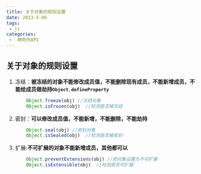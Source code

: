 ```yaml
---
title: 关于对象的规则设置 
date: 2023-5-06
tags:
 - js
categories:
 -  神奇的API
---  
```


##  关于对象的规则设置         
1. 冻结：**被冻结的对象不能修改成员值，不能删除现有成员，不能新增成员，不能给成员做劫持`Object.defineProperty`**
    ```js 
        Object.freeze(obj) //冻结对象
        Object.isFrozen(obj)  //检测是否被冻结      
    ```         
2. 密封：**可以修改成员值，不能新增，不能删除，不能劫持**
    ```js     
        Object.seal(obj) //密封对象
        Object.isSealed(obj)  //检测是否被密封     
    ```         
3. 扩展:**不可扩展的对象不能新增成员，其他都可以**
    ```js     
        Object.preventExtensions(obj) //把对象设置为不可扩展
        Object.isExtensible(obj)  //检测是否可扩展
    ```  
